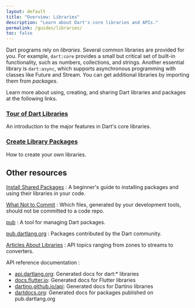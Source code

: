 ```yaml
---
layout: default
title: "Overview: Libraries"
description: "Learn about Dart's core libraries and APIs."
permalink: /guides/libraries/
toc: false
---
```


Dart programs rely on _libraries_.
Several common libraries are provided for you.
For example, `dart:core` provides a small but critical set of built-in functionality,
such as numbers, collections, and strings. Another essential library is
`dart:async`, which supports asynchronous programming with classes
like Future and Stream.
You can get additional libraries by importing them from _packages_.

Learn more about using, creating, and sharing Dart libraries and packages
at the following links.

<div class="card-grid">
  <div class="card">
    <h3><a href="/guides/libraries/library-tour">Tour of Dart Libraries</a></h3>
    <p>An introduction to the major features in Dart's core libraries.</p>
  </div>

  <div class="card">
    <h3><a href="/guides/libraries/create-library-packages">Create Library Packages</a></h3>
    <p>How to create your own libraries.</p>
  </div>
</div>

## Other resources

[Install Shared Packages](/tutorials/libraries/shared-pkgs)
: A beginner's guide to installing packages and using their libraries in your code.

[What Not to Commit](/guides/libraries/private-files)
: Which files, generated by your development tools, should not be committed to a code repo.

[pub](/tools/pub/)
: A tool for managing Dart packages.

[pub.dartlang.org](https://pub.dartlang.org/)
: Packages contributed by the Dart community.

[Articles About Libraries](/articles/libraries)
: API topics ranging from zones to streams to converters.

API reference documentation
:
* [api.dartlang.org]({{site.dart_api}}):
  Generated docs for dart:* libraries
* [docs.flutter.io](http://docs.flutter.io/):
  Generated docs for Flutter libraries
* [dartino.github.io/api](https://dartino.github.io/api/):
  Generated docs for Dartino libraries
* [dartdocs.org](https://www.dartdocs.org/):
  Generated docs for packages published on pub.dartlang.org
